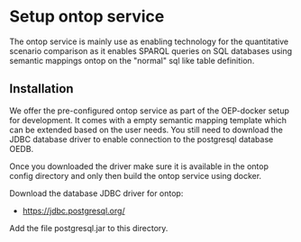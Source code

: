 # Setup ontop service

The ontop service is mainly use as enabling technology for the quantitative
scenario comparison as it enables SPARQL queries on SQL databases using semantic
mappings ontop on the "normal" sql like table definition.

## Installation

We offer the pre-configured ontop service as part of the OEP-docker setup for
development. It comes with a empty semantic mapping template which can be
extended based on the user needs. You still need to download the JDBC database
driver to enable connection to the postgresql database OEDB.

Once you downloaded the driver make sure it is available in the ontop config
directory and only then build the ontop service using docker.

Download the database JDBC driver for ontop:

- <https://jdbc.postgresql.org/>

Add the file postgresql.jar to this directory.
